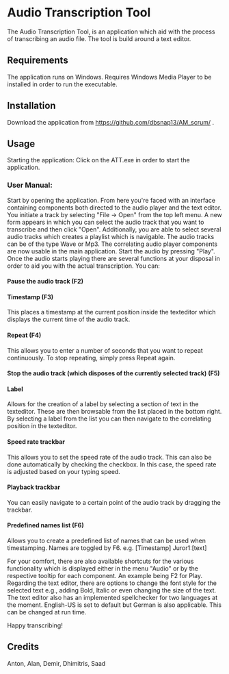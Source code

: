 # Audio Transcription Tool
The Audio Transcription Tool, is an application which aid with the process of transcribing an audio file. The tool is build around a text editor. 

## Requirements
The application runs on Windows.
Requires Windows Media Player to be installed in order to run the executable.

## Installation
Download the application from https://github.com/dbsnap13/AM_scrum/ .

## Usage
Starting the application: Click on the ATT.exe in order to start the application.

### User Manual:
Start by opening the application. From here you're faced with an interface containing components both directed to the audio player and the text editor. You initiate a track by selecting "File -> Open" from the top left menu. A new form appears in which you can select the audio track that you want to transcribe and then click "Open". Additionally, you are able to select several audio tracks which creates a playlist which is navigable. The audio tracks can be of the type Wave or Mp3. The correlating audio player components are now usable in the main application. Start the audio by pressing "Play". Once the audio starts playing there are several functions at your disposal in order to aid you with the actual transcription. You can: 
#### Pause the audio track (F2) 
#### Timestamp (F3)
This places a timestamp at the current position inside the texteditor which displays the current time of the audio track.
#### Repeat (F4)
This allows you to enter a number of seconds that you want to repeat continuously. To stop repeating, simply press Repeat again.
#### Stop the audio track (which disposes of the currently selected track) (F5)
#### Label
Allows for the creation of a label by selecting a section of text in the texteditor. These are then browsable from the list placed in the bottom right. By selecting a label from the list you can then navigate to the correlating position in the texteditor.
#### Speed rate trackbar
This allows you to set the speed rate of the audio track. This can also be done automatically by checking the checkbox. In this case, the speed rate is adjusted based on your typing speed.
#### Playback trackbar
You can easily navigate to a certain point of the audio track by dragging the trackbar.
#### Predefined names list (F6)
Allows you to create a predefined list of names that can be used when timestamping. Names are toggled by F6. e.g. [Timestamp] Juror1:[text]

For your comfort, there are also available shortcuts for the various functionality which is displayed either in the menu "Audio" or by the respective tooltip for each component. An example being F2 for Play.
Regarding the text editor, there are options to change the font style for the selected text e.g., adding Bold, Italic or even changing the size of the text. The text editor also has an implemented spellchecker for two languages at the moment. English-US is set to default but German is also applicable. This can be changed at run time.

Happy transcribing!

## Credits
Anton, Alan, Demir, Dhimitris, Saad
